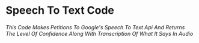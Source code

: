 # Speech To Text Code
###### This Code Makes Petitions To Google's Speech To Text Api And Returns The Level Of Confidence Along With Transcription Of What It Says In Audio

